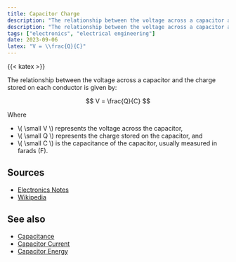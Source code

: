 ```yaml
---
title: Capacitor Charge
description: "The relationship between the voltage across a capacitor and the charge stored on each conductor."
description: "The relationship between the voltage across a capacitor and the charge stored on each conductor."
tags: ["electronics", "electrical engineering"]
date: 2023-09-06
latex: "V = \\frac{Q}{C}"
---
```


{{< katex >}}

The relationship between the voltage across a capacitor and the charge stored on each conductor is given by:

$$ V = \frac{Q}{C} $$

Where

- \\( \small V \\) represents the voltage across the capacitor,
- \\( \small Q \\) represents the charge stored on the capacitor, and
- \\( \small C \\) is the capacitance of the capacitor, usually measured in farads (F).


## Sources

- [Electronics Notes](https://www.electronics-notes.com/articles/basic_concepts/capacitance/capacitor-formulas-equations.php)
- [Wikipedia](https://en.wikipedia.org/wiki/Capacitor)

## See also

- [Capacitance](/formulas/capacitance/)
- [Capacitor Current](/formulas/capacitor-current/)
- [Capacitor Energy](/formulas/capacitor-energy/)